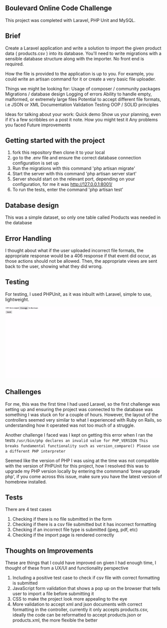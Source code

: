 ## Boulevard Online Code Challenge

This project was completed with Laravel, PHP Unit and MySQL.

## Brief
Create a Laravel application and write a solution to import the given product data ( products.csv ) into
its database. You'll need to write migrations with a sensible database structure along with the importer. No
front end is required.

How the file is provided to the application is up to you. For example, you could write an artisan command
for it or create a very basic file uploader.

Things we might be looking for:
Usage of composer / community packages
Migrations / database design
Logging of errors
Ability to handle empty, malformed, or extremely large files
Potential to accept different file formats, i.e JSON or XML
Documentation
Validation
Testing
OOP / SOLID principles

Ideas for talking about your work:
Quick demo
Show us your planning, even if it's a few scribbles on a post it note.
How you might test it
Any problems you faced
Future improvements

## Getting started with the project
1) fork this repository then clone it to your local
2) go to the .env file and ensure the correct database connection configuration is set up
3) Run the migrations with this command 'php artisan migrate'
4) Start the server with this command 'php artisan server start'
5) Server should start on the relevant port, depending on your configuration, for me it was http://127.0.0.1:8001/
6) To run the tests, enter the command 'php artisan test'

## Database design
This was a simple dataset, so only one table called Products was needed in the database

## Error Handling
I thought about what if the user uploaded incorrect file formats, the appropriate response would be a 406 response if that event did occur, as those actions should not be allowed. Then, the appropriate views are sent back to the user, showing what they did wrong.

## Testing
For testing, I used PHPUnit, as it was inbuilt with Laravel, simple to use, lightweight.

![](demo.gif)

## Challenges
For me, this was the first time I had used Laravel, so the first challenge was setting up and ensuring the project was connected to the database was something I was stuck on for a couple of hours. However, the layout of the controllers seemed very similar to what I experienced with Ruby on Rails, so understanding how it operated was not too much of a struggle.

Another challenge I faced was I kept on getting this error when I ran the tests
`/usr/bin/php declares an invalid value for PHP_VERSION
This breaks fundamental functionality such as version_compare()
Please use a different PHP interpreter`

Seemed like the version of PHP I was using at the time was not compatible with the version of PHPUnit for this project, how I resolved this was to upgrade my PHP version locally by entering the commmand 'brew upgrade php', if you come across this issue, make sure you have the latest version of homebrew installed.

## Tests
There are 4 test cases
1) Checking if there is no file submitted in the form
2) Checking if there is a csv file submitted but it has incorrect formatting
3) Checking if an incorrect file type is submitted (jpeg, pdf, etc)
4) Checking if the import page is rendered correctly

## Thoughts on Improvements
These are things that I could have improved on given I had enough time, I thought of these from a UX/UI and functionality perspective

1) Including a positive test case to check if csv file with correct formatting is submitted
2) JavaScript form validation that shows a pop up on the browser that tells user to import a file before submitting it
3) CSS to make the project look more appealing to the eye
4) More validation to accept xml and json documents with correct formatting in the controller, currently it only accepts products.csv, ideally the code can be reformatted to accept products.json or products.xml, the more flexible the better















